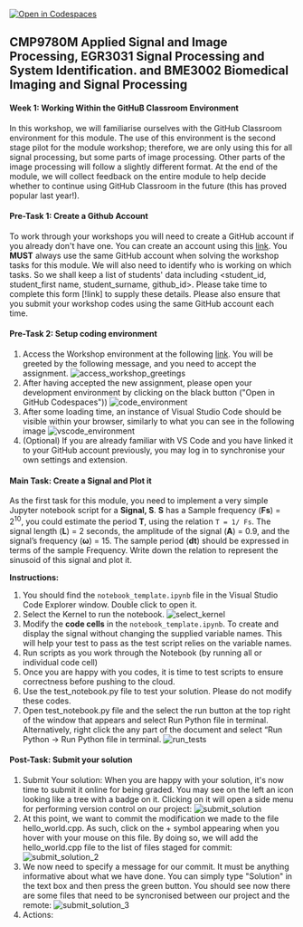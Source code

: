 [![Open in Codespaces](https://classroom.github.com/assets/launch-codespace-2972f46106e565e64193e422d61a12cf1da4916b45550586e14ef0a7c637dd04.svg)](https://classroom.github.com/open-in-codespaces?assignment_repo_id=20802367)
## **CMP9780M** Applied Signal and Image Processing, **EGR3031** Signal Processing and System Identification. and **BME3002** Biomedical Imaging and Signal Processing 
#### Week 1: Working Within the GitHuB Classroom Environment

In this workshop, we will familiarise ourselves with the GitHub Classroom environment for this module. The use of this environment is the second stage pilot for the module workshop; therefore, we are only using this for all signal processing, but some parts of image processing. Other parts of the image processing will follow a slightly different format. At the end of the module, we will collect feedback on the entire module to help decide whether to continue using GitHub Classroom in the future (this has proved popular last year!).

#### Pre-Task 1: Create a Github Account

To work through your workshops you will need to create a GitHub account if you already don't have one. You can create an account using this [link](https://github.com/signup). You **MUST** always use the same GitHub account when solving the workshop tasks for this module. We will also need to identify who is working on which tasks. So we shall keep a list of students' data including  <student_id, student_first name, student_surname, github_id>. Please take time to complete this form [!link] to supply these details. Please also ensure that you submit your workshop codes using the same GitHub account each time.

#### Pre-Task 2: Setup coding environment

  1. Access the Workshop environment at the following [link]([images/access_workshop_greetings.PNG](https://github.com/user-attachments/assets/a8e5e4cd-0ed0-433f-baef-931306a6424a)). You will be greeted by the following message, and you need to accept the assignment.
     ![access_workshop_greetings](images/access_workshop_greetings.PNG)
  3. After having accepted the new assignment, please open your development environment by clicking on the black button ("Open in GitHub Codespaces"))
     ![code_environment](images/code_environment.PNG)
  5. After some loading time, an instance of Visual Studio Code should be visible within your browser, similarly to what you can see in the following image
     ![vscode_environment](images/vscode_environment.PNG)
  7. (Optional) If you are already familiar with VS Code and you have linked it to your GitHub account previously, you may log in to synchronise your own settings and extension.

#### Main Task: Create a Signal and Plot it

As the first task for this module, you need to implement a very simple Jupyter notebook script for a **Signal, S**. **S** has a Sample frequency (**Fs**) = 2<sup>10</sup>, you could estimate the period **T**, using the relation `T = 1/ Fs`. The signal length (**L**) = 2 seconds, the amplitude of the signal (**A**) = 0.9, and the signal’s frequency (**ω**) = 15. The sample period (**dt**) should be expressed in terms of the sample Frequency. Write down the relation to represent the sinusoid of this signal and plot it.

**Instructions:**

  1. You should find the `notebook_template.ipynb` file in the Visual Studio Code Explorer window. Double click to open it.
  3. Select the Kernel to run the notebook.
     ![select_kernel](images/select_kernel.PNG)
  5. Modify the **code cells** in the `notebook_template.ipynb`. To create and display the signal without changing the supplied variable names. This will help your test to pass as the test script relies on the variable names.
  6. Run scripts as you work through the Notebook (by running all or individual code cell)
  7. Once you are happy with you codes, it is time to test scripts to ensure correctness before pushing to the cloud.
  8. Use the test_notebook.py file to test your solution. Please do not modify these codes.
  9. Open test_notebook.py file and the select the run button at the top right of the window that appears and select Run Python file in terminal. Alternatively, right click the any part of the document and select “Run Python -> Run Python file in terminal.
      ![run_tests](images/run_tests.PNG)
  
#### Post-Task: Submit your solution

  1. Submit Your solution: When you are happy with your solution, it's now time to submit it online for being graded. You may see on the left an icon looking like a tree with a badge on it. Clicking on it will open a side menu for performing version control on our project:
     ![submit_solution](images/submit_solution.PNG)
  3. At this point, we want to commit the modification we made to the file hello_world.cpp. As such, click on the + symbol appearing when you hover with your mouse on this file. By doing so, we will add the hello_world.cpp file to the list of files staged for commit:
     ![submit_solution_2](images/submit_solution_2.PNG)
  4. We now need to specify a message for our commit. It must be anything informative about what we have done. You can simply type "Solution" in the text box and then press the green button. You should see now there are some files that need to be syncronised between our project and the remote:
     ![submit_solution_3](images/submit_solution_3.PNG)
  5. Actions:

